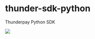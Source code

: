 # thunder-sdk-python
Thunderpay Python SDK

<img src="https://img.shields.io/badge/python%20-%2314354C.svg?&style=for-the-badge&logo=python&logoColor=white"/>